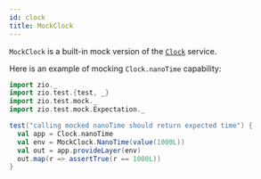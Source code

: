 ```yaml
---
id: clock
title: MockClock
---
```


`MockClock` is a built-in mock version of the [`Clock`](../../contextual/services/clock.md) service. 

Here is an example of mocking `Clock.nanoTime` capability:

```scala mdoc:compile-only
import zio._
import zio.test.{test, _}
import zio.test.mock._
import zio.test.mock.Expectation._

test("calling mocked nanoTime should return expected time") {
  val app = Clock.nanoTime
  val env = MockClock.NanoTime(value(1000L))
  val out = app.provideLayer(env)
  out.map(r => assertTrue(r == 1000L))
}
```